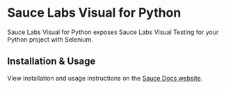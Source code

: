 # Sauce Labs Visual for Python

Sauce Labs Visual for Python exposes Sauce Labs Visual Testing for your Python project with Selenium.

## Installation & Usage

View installation and usage instructions on the [Sauce Docs website](https://docs.saucelabs.com/visual-testing/integrations/python/).
